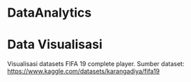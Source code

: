 # DataAnalytics
# Data Visualisasi

Visualisasi datasets FIFA 19 complete player. Sumber dataset: https://www.kaggle.com/datasets/karangadiya/fifa19
